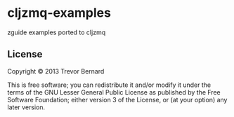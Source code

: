 # cljzmq-examples

zguide examples ported to cljzmq

## License

Copyright © 2013 Trevor Bernard

This is free software; you can redistribute it and/or modify it under the terms
of the GNU Lesser General Public License as published by the Free Software
Foundation; either version 3 of the License, or (at your option) any later
version.

